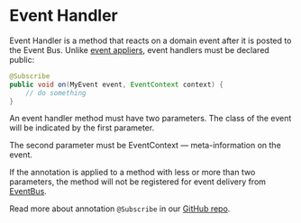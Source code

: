 # Event Handler

Event Handler is a method that reacts on a domain event after it is posted to the Event Bus. Unlike [event appliers](/java/aggregate.md), event handlers must be declared public:

``````java
@Subscribe
public void on(MyEvent event, EventContext context) {
    // do something
}
``````
An event handler method must have two parameters. The class of the event will be indicated by the first parameter.

The second parameter must be EventContext — meta-information on the event. 

If the annotation is applied to a method with less or more than two parameters, the method will not be registered for event delivery from [EventBus](./event-bus.md).

Read more about annotation `@Subscribe` in our [GitHub repo](https://github.com/SpineEventEngine/core-java/blob/dc073660ee72af118f036fcb2768e511223908d7/server/src/main/java/org/spine3/server/Subscribe.java).